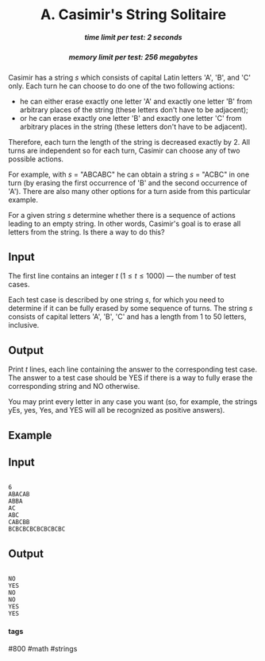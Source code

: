 <h1 style='text-align: center;'> A. Casimir's String Solitaire</h1>

<h5 style='text-align: center;'>time limit per test: 2 seconds</h5>
<h5 style='text-align: center;'>memory limit per test: 256 megabytes</h5>

Casimir has a string $s$ which consists of capital Latin letters 'A', 'B', and 'C' only. Each turn he can choose to do one of the two following actions:

* he can either erase exactly one letter 'A' and exactly one letter 'B' from arbitrary places of the string (these letters don't have to be adjacent);
* or he can erase exactly one letter 'B' and exactly one letter 'C' from arbitrary places in the string (these letters don't have to be adjacent).

Therefore, each turn the length of the string is decreased exactly by $2$. All turns are independent so for each turn, Casimir can choose any of two possible actions.

For example, with $s$ $=$ "ABCABC" he can obtain a string $s$ $=$ "ACBC" in one turn (by erasing the first occurrence of 'B' and the second occurrence of 'A'). There are also many other options for a turn aside from this particular example.

For a given string $s$ determine whether there is a sequence of actions leading to an empty string. In other words, Casimir's goal is to erase all letters from the string. Is there a way to do this?

## Input

The first line contains an integer $t$ ($1 \le t \le 1000$) — the number of test cases.

Each test case is described by one string $s$, for which you need to determine if it can be fully erased by some sequence of turns. The string $s$ consists of capital letters 'A', 'B', 'C' and has a length from $1$ to $50$ letters, inclusive.

## Output

Print $t$ lines, each line containing the answer to the corresponding test case. The answer to a test case should be YES if there is a way to fully erase the corresponding string and NO otherwise.

You may print every letter in any case you want (so, for example, the strings yEs, yes, Yes, and YES will all be recognized as positive answers).

## Example

## Input


```

6
ABACAB
ABBA
AC
ABC
CABCBB
BCBCBCBCBCBCBCBC

```
## Output


```

NO
YES
NO
NO
YES
YES

```


#### tags 

#800 #math #strings 
